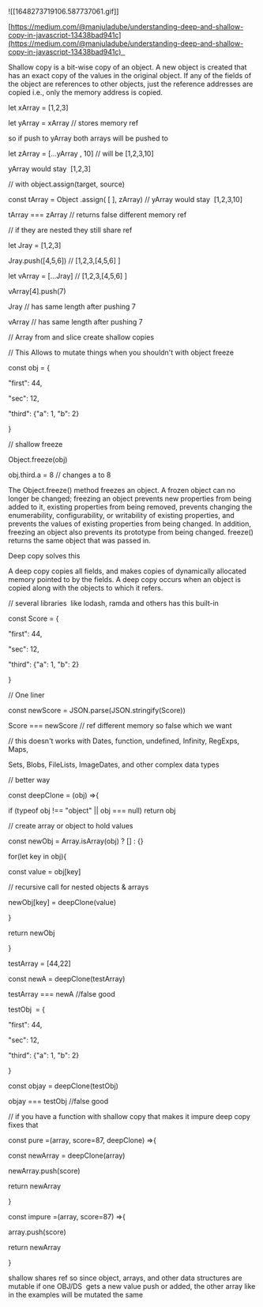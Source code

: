 ![[1648273719106.587737061.gif]]

[https://medium.com/@manjuladube/understanding-deep-and-shallow-copy-in-javascript-13438bad941c](https://medium.com/@manjuladube/understanding-deep-and-shallow-copy-in-javascript-13438bad941c)  

Shallow copy is a bit-wise copy of an object. A new object is created that has an exact copy of the values in the original object. If any of the fields of the object are references to other objects, just the reference addresses are copied i.e., only the memory address is copied. 

let xArray = [1,2,3] 

let yArray = xArray // stores memory ref  

so if push to yArray both arrays will be pushed to  

let zArray = [...yArray , 10] // will be [1,2,3,10] 

yArray would stay  [1,2,3] 

// with object.assign(target, source) 

const tArray = Object .assign( [ ], zArray) // yArray would stay  [1,2,3,10] 

tArray === zArray // returns false different memory ref 

// if they are nested they still share ref 

let Jray = [1,2,3] 

Jray.push([4,5,6]) // [1,2,3,[4,5,6] ]  

let vArray = [...Jray] // [1,2,3,[4,5,6] ]  

vArray[4].push(7)   

Jray // has same length after pushing 7 

vArray // has same length after pushing 7 

// Array from and slice create shallow copies 

// This Allows to mutate things when you shouldn't with object freeze 

const obj = { 

"first": 44, 

"sec": 12, 

"third": {"a": 1, "b": 2} 

} 

// shallow freeze 

Object.freeze(obj) 

obj.third.a = 8 // changes a to 8 

The Object.freeze() method freezes an object. A frozen object can no longer be changed; freezing an object prevents new properties from being added to it, existing properties from being removed, prevents changing the enumerability, configurability, or writability of existing properties, and prevents the values of existing properties from being changed. In addition, freezing an object also prevents its prototype from being changed. freeze() returns the same object that was passed in. 

Deep copy solves this 

A deep copy copies all fields, and makes copies of dynamically allocated memory pointed to by the fields. A deep copy occurs when an object is copied along with the objects to which it refers. 

// several libraries  like lodash, ramda and others has this built-in 

const Score = { 

"first": 44, 

"sec": 12, 

"third": {"a": 1, "b": 2} 

} 

// One liner 

const newScore = JSON.parse(JSON.stringify(Score))  

Score === newScore // ref different memory so false which we want 

// this doesn't works with Dates, function, undefined, Infinity, RegExps, Maps, 

Sets, Blobs, FileLists, ImageDates, and other complex data types 

// better way 

const deepClone = (obj) =>{ 

if (typeof obj !== "object" || obj === null) return obj 

// create array or object to hold values 

const newObj = Array.isArray(obj) ? [] : {} 

for(let key in obj){ 

const value = obj[key] 

// recursive call for nested objects & arrays 

newObj[key] = deepClone(value) 

} 

return newObj 

} 

testArray = [44,22] 

const newA = deepClone(testArray) 

testArray === newA //false good 

testObj  = { 

"first": 44, 

"sec": 12, 

"third": {"a": 1, "b": 2} 

} 

const objay = deepClone(testObj) 

objay === testObj //false good 

// if you have a function with shallow copy that makes it impure deep copy fixes that 

const pure =(array, score=87, deepClone) =>{ 

const newArray = deepClone(array) 

newArray.push(score) 

return newArray 

} 

const impure =(array, score=87) =>{ 

array.push(score) 

return newArray 

} 

shallow shares ref so since object, arrays, and other data structures are mutable if one OBJ/DS  gets a new value push or added, the other array like in the examples will be mutated the same